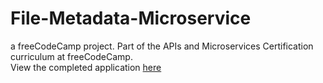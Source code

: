 # File-Metadata-Microservice
a freeCodeCamp project. Part of the APIs and Microservices Certification curriculum at freeCodeCamp.</br>
View the completed application [here](https://glitch.com/~ripple-margin)
